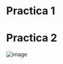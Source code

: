 # Practica 1

# Practica 2
![image](https://github.com/emmanuelvj17/Practicas-VS-U4/assets/148415063/6fba73f3-71d6-4a4e-960f-af95cc093467)
